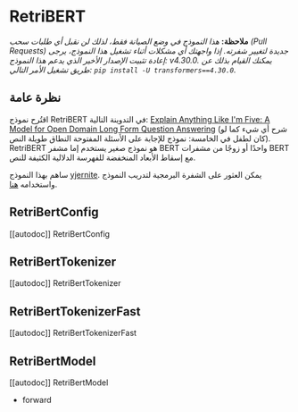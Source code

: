 # RetriBERT

**ملاحظة:**  *هذا النموذج في وضع الصيانة فقط، لذلك لن نقبل أي طلبات سحب (Pull Requests) جديدة لتغيير شفرته. إذا واجهتك أي مشكلات أثناء تشغيل هذا النموذج، يرجى إعادة تثبيت الإصدار الأخير الذي يدعم هذا النموذج: v4.30.0. يمكنك القيام بذلك عن طريق تشغيل الأمر التالي: `pip install -U transformers==4.30.0`.*

## نظرة عامة
اقتُرح نموذج RetriBERT في التدوينة التالية: [Explain Anything Like I'm Five: A Model for Open Domain Long Form Question Answering](https://yjernite.github.io/lfqa.html) (شرح أي شيء كما لو كان لطفل في الخامسة: نموذج للإجابة على الأسئلة المفتوحة النطاق طويلة النص). RetriBERT هو نموذج صغير يستخدم إما مشفر BERT واحدًا أو زوجًا من مشفرات BERT مع إسقاط الأبعاد المنخفضة للفهرسة الدلالية الكثيفة للنص.

ساهم بهذا النموذج [yjernite](https://huggingface.co/yjernite). يمكن العثور على الشفرة البرمجية لتدريب النموذج واستخدامه [هنا](https://github.com/huggingface/transformers/tree/main/examples/research-projects/distillation).

## RetriBertConfig

[[autodoc]] RetriBertConfig

## RetriBertTokenizer

[[autodoc]] RetriBertTokenizer

## RetriBertTokenizerFast

[[autodoc]] RetriBertTokenizerFast

## RetriBertModel

[[autodoc]] RetriBertModel

- forward